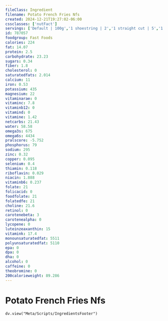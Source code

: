 ```yaml
---
fileClass: Ingredient
filename: Potato French Fries Nfs
created: 2024-12-21T19:27:02-06:00
cssclasses: ['nutFact']
servings: ['Default | 100g','1 shoestring | 2','1 straight cut | 5','1 wedge | 9','1 crinkle cut | 5','1 cup | 60']
id: 787057
foodgroup: Fast Foods
calories: 224
fat: 14.07
protein: 2.5
carbohydrate: 23.23
sugars: 0.34
fiber: 1.8
cholesterol: 0
saturatedfats: 2.014
calcium: 11
iron: 0.53
potassium: 435
magnesium: 22
vitaminarae: 0
vitaminc: 7.8
vitaminb12: 0
vitamind: 0
vitamine: 1.42
netcarbs: 21.43
water: 58.58
omega3s: 675
omega6s: 4434
pralscore: -5.752
phosphorus: 79
sodium: 295
zinc: 0.32
copper: 0.095
selenium: 0.4
thiamin: 0.118
riboflavin: 0.029
niacin: 1.888
vitaminb6: 0.237
folate: 21
folicacid: 0
foodfolate: 21
folatedfe: 21
choline: 21.6
retinol: 0
carotenebeta: 3
carotenealpha: 0
lycopene: 0
luteinzeaxanthin: 15
vitamink: 17.4
monounsaturatedfat: 5511
polyunsaturatedfat: 5110
epa: 0
dpa: 0
dha: 0
alcohol: 0
caffeine: 0
theobromine: 0
200calorieweight: 89.286
---
```


# Potato French Fries Nfs

```dataviewjs
dv.view("Meta/Scripts/IngredientsFooter")
```